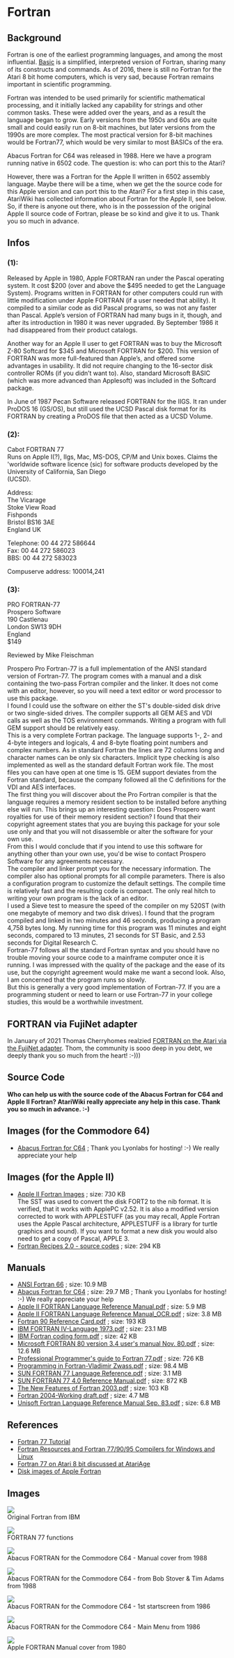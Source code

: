 # Fortran  
  
  
## Background  
Fortran is one of the earliest programming languages, and among the most influential. [Basic](../Basic/index.md) is a simplified, interpreted version of Fortran, sharing many of its constructs and commands. As of 2016, there is still no Fortran for the Atari 8 bit home computers, which is very sad, because Fortran remains important in scientific programming.  
  
Fortran was intended to be used primarily for scientific mathematical processing, and it initially lacked any capability for strings and other common tasks. These were added over the years, and as a result the language began to grow. Early versions from the 1950s and 60s are quite small and could easily run on 8-bit machines, but later versions from the 1990s are more complex. The most practical version for 8-bit machines would be Fortran77, which would be very similar to most BASICs of the era.  
  
Abacus Fortran for C64 was released in 1988. Here we have a program running native in 6502 code. The question is: who can port this to the Atari?  
  
However, there was a Fortran for the Apple II written in 6502 assembly language. Maybe there will be a time, when we get the the source code for this Apple version and can port this to the Atari? For a first step in this case, AtariWiki has collected information about Fortran for the Apple II, see below. So, if there is anyone out there, who is in the possession of the original Apple II source code of Fortran, please be so kind and give it to us. Thank you so much in advance.  
  
## Infos  
### (1):  
Released by Apple in 1980, Apple FORTRAN ran under the Pascal operating system. It cost $200 (over and above the $495 needed to get the Language System). Programs written in FORTRAN for other computers could run with little modification under Apple FORTRAN (if a user needed that ability). It compiled to a similar code as did Pascal programs, so was not any faster than Pascal. Apple’s version of FORTRAN had many bugs in it, though, and after its introduction in 1980 it was never upgraded. By September 1986 it had disappeared from their product catalogs.  
  
Another way for an Apple II user to get FORTRAN was to buy the Microsoft Z-80 Softcard for $345 and Microsoft FORTRAN for $200. This version of FORTRAN was more full-featured than Apple’s, and offered some advantages in usability. It did not require changing to the 16-sector disk controller ROMs (if you didn’t want to). Also, standard Microsoft BASIC (which was more advanced than Applesoft) was included in the Softcard package.  
  
In June of 1987 Pecan Software released FORTRAN for the IIGS. It ran under ProDOS 16 (GS/OS), but still used the UCSD Pascal disk format for its FORTRAN by creating a ProDOS file that then acted as a UCSD Volume.  
### (2):  
Cabot FORTRAN 77  
Runs on Apple I(?), IIgs, Mac, MS-DOS, CP/M and Unix boxes. Claims the 'worldwide software licence (sic) for software products developed by the University of California, San Diego  
(UCSD).  
  
Address:  
The Vicarage  
Stoke View Road  
Fishponds  
Bristol BS16 3AE  
England UK  
  
Telephone: 00 44 272 586644  
Fax: 00 44 272 586023  
BBS: 00 44 272 583023  
  
Compuserve address: 100014,241  
### (3):  
PRO FORTRAN-77  
Prospero Software  
190 Castlenau  
London SW13 9DH  
England  
$149  
  
Reviewed by Mike Fleischman  
  
Prospero Pro Fortran-77 is a full implementation of the ANSI standard version of Fortran-77. The program comes with a manual and a disk containing the two-pass Fortran compiler and the linker. It does not come with an editor, however, so you will need a text editor or word processor to use this package.  
I found I could use the software on either the ST's double-sided disk drive or two single-sided drives. The compiler supports all GEM AES and VDI calls as well as the TOS environment commands. Writing a program with full GEM support should be relatively easy.  
This is a very complete Fortran package. The language supports 1-, 2- and 4-byte integers and logicals, 4 and 8-byte floating point numbers and complex numbers. As in standard Fortran the lines are 72 columns long and character names can be only six characters. Implicit type checking is also implemented as well as the standard default Fortran work file. The most files you can have open at one time is 15. GEM support deviates from the Fortran standard, because the company followed all the C definitions for the VDI and AES interfaces.  
The first thing you will discover about the Pro Fortran compiler is that the language requires a memory resident section to be installed before anything else will run. This brings up an interesting question: Does Prospero want royalties for use of their memory resident section? I found that their copyright agreement states that you are buying this package for your sole use only and that you will not disassemble or alter the software for your own use.  
From this I would conclude that if you intend to use this software for anything other than your own use, you'd be wise to contact Prospero Software for any agreements necessary.  
The compiler and linker prompt you for the necessary information. The compiler also has optional prompts for all compile parameters. There is also a configuration program to customize the default settings. The compile time is relatively fast and the resulting code is compact. The only real hitch to writing your own program is the lack of an editor.  
I used a Sieve test to measure the speed of the compiler on my 520ST (with one megabyte of memory and two disk drives). I found that the program compiled and linked in two minutes and 46 seconds, producing a program 4,758 bytes long. My running time for this program was 11 minutes and eight seconds, compared to 13 minutes, 21 seconds for ST Basic, and 2.53 seconds for Digital Research C.  
Fortran-77 follows all the standard Fortran syntax and you should have no trouble moving your source code to a mainframe computer once it is running. I was impressed with the quality of the package and the ease of its use, but the copyright agreement would make me want a second look. Also, I am concerned that the program runs so slowly.  
But this is generally a very good implementation of Fortran-77. If you are a programming student or need to learn or use Fortran-77 in your college studies, this would be a worthwhile investment.  
  
## FORTRAN via FujiNet adapter  
In January of 2021 Thomas Cherryhomes realzied [FORTRAN on the Atari via the FujiNet adapter](https://www.youtube.com/watch?v=5XV_LuCw-JE). Thom, the community is sooo deep in you debt, we deeply thank you so much from the heart! :-)))  
  
## Source Code  
__Who can help us with the source code of the Abacus Fortran for C64 and Apple II Fortran? AtariWiki really appreciate any help in this case. Thank you so much in advance. :-)__  
  
## Images (for the Commodore 64)  
- [Abacus Fortran for C64](https://www.lyonlabs.org/commodore/onrequest/collections.html) ; Thank you Lyonlabs for hosting! :-) We really appreciate your help  
  
## Images (for the Apple II)  
- [Apple II Fortran Images](attachments/Apple_II-Fortran-Images.zip) ; size: 730 KB  
The SST was used to convert the disk FORT2 to the nib format. It is verified, that it works with ApplePC v2.52. It is also a modified version corrected to work with APPLESTUFF (as you may recall, Apple Fortran uses the Apple Pascal architecture, APPLESTUFF is a library for turtle graphics and sound). If you want to format a new disk you would also need to get a copy of Pascal, APPLE 3.  
- [Fortran Recipes 2.0 - source codes](attachments/Fortran_Recipes_2.0.zip) ; size: 294 KB  
  
## Manuals  
- [ANSI Fortran 66](attachments/ansi_Fortran66.pdf) ; size: 10.9 MB  
- [Abacus Fortran for C64](https://www.lyonlabs.org/commodore/onrequest/collections.html) ; size: 29.7 MB ; Thank you Lyonlabs for hosting! :-) We really appreciate your help  
- [Apple II FORTRAN Language Reference Manual.pdf](attachments/Apple_II_FORTRAN_Language_Reference_Manual.pdf) ; size: 5.9 MB  
- [Apple II FORTRAN Language Reference Manual_OCR.pdf](attachments/Apple_II_FORTRAN_Language_Reference_Manual_OCR.pdf) ; size: 3.8 MB  
- [Fortran 90 Reference Card.pdf](attachments/Fortran_90_Reference_Card.pdf) ; size: 193 KB  
- [IBM FORTRAN IV-Language 1973.pdf](attachments/IBM_FORTRAN_IV-Language_1973.pdf) ; size: 23.1 MB  
- [IBM Fortran coding form.pdf](attachments/IBM_Fortran_coding_form.pdf) ; size: 42 KB  
- [Microsoft FORTRAN 80 version 3.4 user's manual Nov. 80.pdf](attachments/Microsoft_FORTRAN-80_Ver3.4_Users_Manual_Nov80.pdf) ; size: 12.6 MB  
- [Professional Programmer's guide to Fortran 77.pdf](attachments/Professional_Programmer_s_Guide_to_Fortran77.pdf) ; size: 726 KB  
- [Programming in Fortran-Vladimir Zwass.pdf](http://data.atariwiki.org/DATA/Programming_in_Fortran-Vladimir_Zwass.pdf) ; size: 98.4 MB  
- [SUN FORTRAN 77 Language Reference.pdf](attachments/SUN_FORTRAN_77_Language_Reference.pdf) ; size: 3.1 MB  
- [SUN FORTRAN 77 4.0 Reference Manual.pdf](attachments/SUN_FORTRAN_77_4.0_Reference_Manual.pdf) ; size: 872 KB  
- [The New Features of Fortran 2003.pdf](attachments/The_New_Features_of_Fortran_2003.pdf) ; size: 103 KB  
- [Fortran 2004-Working draft.pdf](attachments/Fortran_2004-Working_draft.pdf) ; size: 4.7 MB  
- [Unisoft Fortran Language Reference Manual Sep. 83.pdf](attachments/Unisoft_Fortran_Language_Reference_Manual_Sep83.pdf) ; size: 6.8 MB  
  
## References  
- [Fortran 77 Tutorial](https://en.wikibooks.org/w/index.php?title=Fortran_77_Tutorial&stable=1)  
- [Fortran Resources and Fortran 77/90/95 Compilers for Windows and Linux](http://www.personal.psu.edu/hdk/fortran.html)  
- [Fortran 77 on Atari 8 bit discussed at AtariAge](http://atariage.com/forums/topic/240546-fortran-77-on-atari-8-bit/?hl=+fortran)  
- [Disk images of Apple Fortran](https://mirrors.apple2.org.za/ftp.apple.asimov.net/images/programming/fortran/)  
  
## Images  
![](attachments/Fortran_acs_cover.jpg)  
Original Fortran from IBM  
  
![](attachments/Funktionen-F77.jpg)  
FORTRAN 77 functions  
  
![](attachments/Fortran-Abacus.jpg)  
Abacus FORTRAN for the Commodore C64 - Manual cover from 1988  
  
![](attachments/Fortran-C64.jpg)  
Abacus FORTRAN for the Commodore C64 - from Bob Stover & Tim Adams from 1988  
  
![](attachments/abacus-fortran64-1.jpg)  
Abacus FORTRAN for the Commodore C64 - 1st startscreen from 1986  
  
![](attachments/abacus-fortran64-2.jpg)  
Abacus FORTRAN for the Commodore C64 - Main Menu from 1986  
  
![](attachments/Apple-FORTRAN-Manual-cover.jpg)  
Apple FORTRAN Manual cover from 1980  
